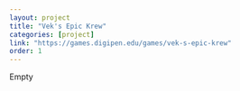 ```yaml
---
layout: project
title: "Vek's Epic Krew"
categories: [project]
link: "https://games.digipen.edu/games/vek-s-epic-krew"
order: 1
---
```

Empty